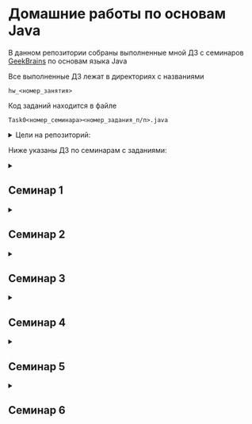 # Домашние работы по основам Java
В данном репозитории собраны выполненные мной ДЗ с семинаров [GeekBrains](https://gb.ru) по основам языка Java

Все выполненные ДЗ лежат в директориях с названиями

`hw_<номер_занятия>`

Код заданий находится в файле

`Task0<номер_семинара><номер_задания_п/п>.java`

<details><summary>Цели на репозиторий:</summary>
<p>
<b><u>✔️ Выполнить все ДЗ со всех семинаров</u></b>

- [x] Выполнить ДЗ с первого семинара
- [x] Выполнить ДЗ со второго семинара
- [x] Выполнить ДЗ с третьего семинара
- [x] Выполнить ДЗ с четвертого семинара
- [x] Выполнить ДЗ с пятого семинара
- [x] Выполнить ДЗ с шестого семинара


</p>
</details>


Ниже указаны ДЗ по семинарам с заданиями:

<details><summary><h2>Семинар 1</h2></summary>

  - [x] Вычислить n-ое треугольного число(сумма чисел от 1 до n), а так же n! (произведение чисел от 1 до n)

  - [x] Вывести все простые числа от 1 до 1000

  - [x] Реализовать простой калькулятор (+ - / *)

  - [x] **\*** Задано уравнение вида `q + w = e, q, w, e >= 0`. Некоторые цифры могут быть заменены знаком вопроса, например `2? + ?5 = 69`.
  Требуется восстановить выражение до верного равенства. Предложить хотя бы одно решение или сообщить, что его нет.

</details>

<details><summary><h2>Семинар 2</h2></summary>

  - [x] Реализуйте алгоритм сортировки пузырьком числового массива (введён вами), результат после каждой итерации запишите в лог-файл.

  - [x] Дана строка (получение через обычный текстовый файл!!!)

```
  "фамилия":"Иванов","оценка":"5","предмет":"Математика"
  "фамилия":"Петрова","оценка":"4","предмет":"Информатика"
```

Написать метод(ы), который распарсит строку и, используя StringBuilder, создаст строки вида:
Студент [фамилия] получил [оценка] по предмету [предмет].
Пример вывода:

```
  Студент Иванов получил 5 по предмету Математика.
  Студент Петрова получил 4 по предмету Информатика.
  Студент Краснов получил 5 по предмету Физика.
```

  - [x] Напишите метод, который принимает на вход строку (String) и определяет является ли строка палиндромом (возвращает boolean значение).

  - [x] **\*** К калькулятору из предыдущего дз добавить логирование.

</details>

<details><summary><h2>Семинар 3</h2></summary>

  - [x] Пусть дан произвольный список целых чисел, удалить из него четные числа

  - [x] Задан целочисленный список ArrayList. Найти минимальное, максимальное и среднее ариф. из этого списка

  - [x] **\*** Реализовать алгоритм сортировки массива слиянием

</details>

<details><summary><h2>Семинар 4</h2></summary>

  - [x] Пусть дан LinkedList с несколькими элементами. Реализуйте метод(не void), который вернет “перевернутый” список.

  - [x] Реализуйте очередь с помощью LinkedList со следующими методами:
     enqueue() - помещает элемент в конец очереди,
     dequeue() - возвращает первый элемент из очереди и удаляет его,
     first() - возвращает первый элемент из очереди, не удаляя.

  - [x] В калькулятор добавьте возможность отменить последнюю операцию. Пример
```
1
+
2
ответ:
3

+
4
ответ:
7

Отмена
3
*
3

ответ:
9
```
  - [x] **\*** каскадная отмена - отмена нескольких операций

</details>

<details><summary><h2>Семинар 5</h2></summary>

  - [x] Реализуйте структуру телефонной книги с помощью HashMap, учитывая, что 1 человек может иметь несколько телефонов. Добавить функции 
  1) Добавление номера
  2) Вывод всего

  - [x] Пусть дан список сотрудников:

```
Иван Иванов
Светлана Петрова
Кристина Белова
Анна Мусина
Анна Крутова
Иван Юрин
Петр Лыков
Павел Чернов
Петр Чернышов
Мария Федорова
Марина Светлова
Мария Савина
Мария Рыкова
Марина Лугова
Анна Владимирова
Иван Мечников
Петр Петин
Иван Ежов
```

Написать программу, которая найдет и выведет повторяющиеся имена с количеством повторений.
Отсортировать по убыванию популярности Имени.

  - [x] На шахматной доске расставить 8 ферзей так, чтобы они не били друг друга. И вывести Доску. Пример вывода доски 8x8

```
0x000000

0000x000

00x00000
```

</details>

<details><summary><h2>Семинар 6</h2></summary>

  - [x] Подумать над структурой класса Ноутбук для магазина техники - выделить поля и методы. Реализовать в java.
  - [x] Создать множество ноутбуков.
  - [x] Написать метод, который будет запрашивать у пользователя критерий фильтрации и выведет ноутбуки, отвечающие фильтру. Критерии фильтрации можно хранить в Map. минимум 5 NoteBook notebook1 = new NoteBook NoteBook notebook2 = new NoteBook NoteBook notebook3 = new NoteBook NoteBook notebook4 = new NoteBook NoteBook notebook5 = new NoteBook
Например:

```
Введите цифру, соответствующую необходимому критерию:
1 - ОЗУ
2 - Объем ЖД
3 - Операционная система
4 - Цвет
```

Далее нужно запросить критерии - сохранить параметры фильтрации можно также в Map.

Отфильтровать ноутбуки из первоначального множества и вывести проходящие по условиям.

Класс сделать в отдельном файле

```
приветствие

Выбор параметра:
1 - ОЗУ
2 - Объем ЖД
3 - Операционная система
4 - Цвет
выбор конкретнее
1 ---> Введите колво ---> 16
вывод всех подходящих ноутбуков по параметру
```

</details>